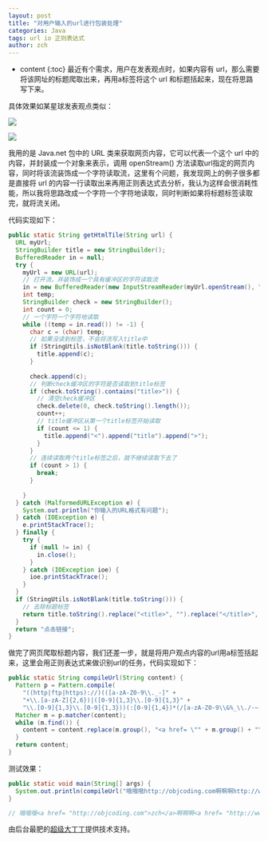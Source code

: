 ```yaml
---
layout: post
title: "对用户输入的url进行包装处理"
categories: Java
tags: url io 正则表达式
author: zch
---
```


* content
{:toc}
最近有个需求，用户在发表观点时，如果内容有 url，那么需要将该网址的标题爬取出来，再用a标签将这个 url 和标题括起来，现在将思路写下来。













具体效果如某星球发表观点类似：

![](https://raw.githubusercontent.com/objcoding/objcoding.github.io/master/images/url.jpeg)

![](https://raw.githubusercontent.com/objcoding/objcoding.github.io/master/images/url2.jpeg)

我用的是 Java.net 包中的 URL 类来获取网页内容，它可以代表一个这个 url 中的内容，并封装成一个对象来表示，调用 openStream() 方法读取url指定的网页内容，同时将该流装饰成一个字符读取流，这里有个问题，我发现网上的例子很多都是直接将 url 的内容一行读取出来再用正则表达式去分析，我认为这样会很消耗性能，所以我将思路改成一个字符一个字符地读取，同时判断如果将标题标签读取完，就将流关闭。

代码实现如下：

```java
public static String getHtmlTile(String url) {
  URL myUrl;
  StringBuilder title = new StringBuilder();
  BufferedReader in = null;
  try {
    myUrl = new URL(url);
    // 打开流，并装饰成一个具有缓冲区的字符读取流
    in = new BufferedReader(new InputStreamReader(myUrl.openStream(), "UTF-8"));
    int temp;
    StringBuilder check = new StringBuilder();
    int count = 0;
    // 一个字符一个字符地读取
    while ((temp = in.read()) != -1) {
      char c = (char) temp;
      // 如果没读到标签，不会将流写入title中
      if (StringUtils.isNotBlank(title.toString())) {
        title.append(c);
      }
      
      check.append(c);
      // 判断check缓冲区的字符是否读取到title标签
      if (check.toString().contains("title>")) {
        // 清空check缓冲区
        check.delete(0, check.toString().length());
        count++;
        // title缓冲区从第一个title标签开始读取
        if (count <= 1) {
          title.append("<").append("title").append(">");
        }
      }
      // 连续读取两个title标签之后，就不继续读取下去了
      if (count > 1) {
        break;
      }
      
    }
  } catch (MalformedURLException e) {
    System.out.println("你输入的URL格式有问题");
  } catch (IOException e) {
    e.printStackTrace();
  } finally {
    try {
      if (null != in) {
        in.close();
      }
    } catch (IOException ioe) {
      ioe.printStackTrace();
    }
  }
  if (StringUtils.isNotBlank(title.toString())) {
    // 去除标题标签
    return title.toString().replace("<title>", "").replace("</title>", "");
  }
  return "点击链接";
}
```



做完了网页爬取标题内容，我们还差一步，就是将用户观点内容的url用a标签括起来，这里会用正则表达式来做识别url的任务，代码实现如下：

```java
public static String compileUrl(String content) {
  Pattern p = Pattern.compile(
    "((http|ftp|https)://)(([a-zA-Z0-9\\._-]" +
    "+\\.[a-zA-Z]{2,6})|([0-9]{1,3}\\.[0-9]{1,3}" +
    "\\.[0-9]{1,3}\\.[0-9]{1,3}))(:[0-9]{1,4})*(/[a-zA-Z0-9\\&%_\\./-~-]*)?");
  Matcher m = p.matcher(content);
  while (m.find()) {
    content = content.replace(m.group(), "<a href= \"" + m.group() + "\">" + UrlUtl.getHtmlTile(m.group()) + "</a>");
  }
  return content;
}
```



测试效果：

```java
public static void main(String[] args) {
  System.out.println(compileUrl("哦哦哦http://objcoding.com啊啊啊http://wwww.baidu.com哈哈哈"));
}

// 哦哦哦<a href= "http://objcoding.com">zch</a>啊啊啊<a href= "http://wwww.baidu.com">百度一下，你就知道</a>哈哈哈
```



由后台最肥的[超级大丁丁](https://github.com/msgcode)提供技术支持。